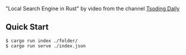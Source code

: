 "Local Search Engine in Rust" by video from the channel [Tsoding Daily](https://www.youtube.com/@TsodingDaily)

## Quick Start

```console
$ cargo run index ./folder/
$ cargo run serve ./index.json
```